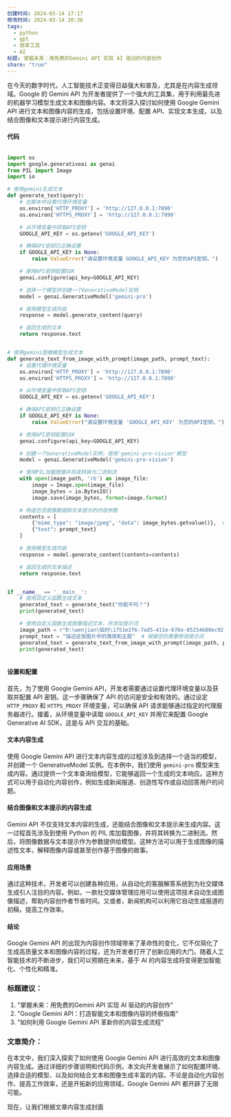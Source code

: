 ```yaml
---
创建时间: 2024-03-14 17:17
修改时间: 2024-03-14 20:36
tags:
  - python
  - gpt
  - 效率工具
  - AI
标题: 掌握未来：用免费的Gemini API 实现 AI 驱动的内容创作
share: "true"
---
```


在今天的数字时代，人工智能技术正变得日益强大和普及，尤其是在内容生成领域。Google 的 Gemini API 为开发者提供了一个强大的工具集，用于利用最先进的机器学习模型生成文本和图像内容。本文将深入探讨如何使用 Google Gemini API 进行文本和图像内容的生成，包括设置环境、配置 API、实现文本生成，以及结合图像和文本提示进行内容生成。

#### 代码

```python

import os
import google.generativeai as genai
from PIL import Image
import io

# 使用gemini生成文本
def generate_text(query):
    # 在脚本中设置代理环境变量
    os.environ['HTTP_PROXY'] = 'http://127.0.0.1:7890'
    os.environ['HTTPS_PROXY'] = 'http://127.0.0.1:7890'

    # 从环境变量中获取API密钥
    GOOGLE_API_KEY = os.getenv('GOOGLE_API_KEY')

    # 确保API密钥已正确设置
    if GOOGLE_API_KEY is None:
        raise ValueError("请设置环境变量 GOOGLE_API_KEY 为您的API密钥。")

    # 使用API密钥配置SDK
    genai.configure(api_key=GOOGLE_API_KEY)

    # 选择一个模型并创建一个GenerativeModel实例
    model = genai.GenerativeModel('gemini-pro')

    # 使用模型生成内容
    response = model.generate_content(query)

    # 返回生成的文本
    return response.text


# 使用gemini图像模型生成文本
def generate_text_from_image_with_prompt(image_path, prompt_text):
    # 设置代理环境变量
    os.environ['HTTP_PROXY'] = 'http://127.0.0.1:7890'
    os.environ['HTTPS_PROXY'] = 'http://127.0.0.1:7890'

    # 从环境变量中获取API密钥
    GOOGLE_API_KEY = os.getenv('GOOGLE_API_KEY')

    # 确保API密钥已正确设置
    if GOOGLE_API_KEY is None:
        raise ValueError("请设置环境变量 'GOOGLE_API_KEY' 为您的API密钥。")

    # 使用API密钥配置SDK
    genai.configure(api_key=GOOGLE_API_KEY)

    # 创建一个GenerativeModel实例，使用'gemini-pro-vision'模型
    model = genai.GenerativeModel('gemini-pro-vision')

    # 使用PIL加载图像并将其转换为二进制流
    with open(image_path, 'rb') as image_file:
        image = Image.open(image_file)
        image_bytes = io.BytesIO()
        image.save(image_bytes, format=image.format)

    # 构造包含图像数据和文本提示的内容参数
    contents = [
        {"mime_type": "image/jpeg", "data": image_bytes.getvalue()},  # 根据您的图像实际类型调整MIME类型
        {"text": prompt_text}
    ]

    # 使用模型生成内容
    response = model.generate_content(contents=contents)

    # 返回生成的文本描述
    return response.text


if __name__ == '__main__':
    # 使用自定义函数生成文本
    generated_text = generate_text("你能干吗？")
    print(generated_text)

    # 使用自定义函数生成图像描述文本，并添加提示词
    image_path = r"D:\wenjian\临时\1751e2f6-7ad5-411e-b76e-85254680ec92-1.png"  # 替换为您的图像文件路径
    prompt_text = "描述这张图片中的情感和主题"  # 根据您的需要修改提示词
    generated_text = generate_text_from_image_with_prompt(image_path, prompt_text)
    print(generated_text)



```
#### 设置和配置

首先，为了使用 Google Gemini API，开发者需要通过设置代理环境变量以及获取并配置 API 密钥。这一步骤确保了 API 的访问是安全和有效的。通过设定 `HTTP_PROXY` 和 `HTTPS_PROXY` 环境变量，可以确保 API 请求能够通过指定的代理服务器进行。接着，从环境变量中读取 `GOOGLE_API_KEY` 并用它来配置 Google Generative AI SDK，这是与 API 交互的基础。

#### 文本内容生成

使用 Google Gemini API 进行文本内容生成的过程涉及到选择一个适当的模型，并创建一个 GenerativeModel 实例。在本例中，我们使用 `gemini-pro` 模型来生成内容。通过提供一个文本查询给模型，它能够返回一个生成的文本响应。这种方式可以用于自动化内容创作，例如生成新闻报道、创造性写作或自动回答用户的问题。

#### 结合图像和文本提示的内容生成

Gemini API 不仅支持文本内容的生成，还能结合图像和文本提示来生成内容。这一过程首先涉及到使用 Python 的 PIL 库加载图像，并将其转换为二进制流。然后，将图像数据与文本提示作为参数提供给模型。这种方法可以用于生成图像的描述性文本，解释图像内容或甚至创作基于图像的故事。

#### 应用场景

通过这种技术，开发者可以创建各种应用，从自动化的客服解答系统到为社交媒体生成引人注目的内容。例如，一款社交媒体管理应用可以使用这项技术自动生成图像描述，帮助内容创作者节省时间。又或者，新闻机构可以利用它自动生成报道的初稿，提高工作效率。

#### 结论

Google Gemini API 的出现为内容创作领域带来了革命性的变化，它不仅简化了生成高质量文本和图像内容的过程，还为开发者打开了创新应用的大门。随着人工智能技术的不断进步，我们可以预期在未来，基于 AI 的内容生成将变得更加智能化、个性化和精准。

### 标题建议：
1. "掌握未来：用免费的Gemini API 实现 AI 驱动的内容创作"
2. "Google Gemini API：打造智能文本和图像内容的终极指南"
3. "如何利用 Google Gemini API 革新你的内容生成流程"

### 文章简介：
在本文中，我们深入探索了如何使用 Google Gemini API 进行高效的文本和图像内容生成。通过详细的步骤说明和代码示例，本文向开发者展示了如何配置环境、选择合适的模型、以及如何结合文本和图像生成丰富的内容。不论是自动化内容创作、提高工作效率，还是开拓新的应用领域，Google Gemini API 都开辟了无限可能。

现在，让我们根据文章内容生成封面